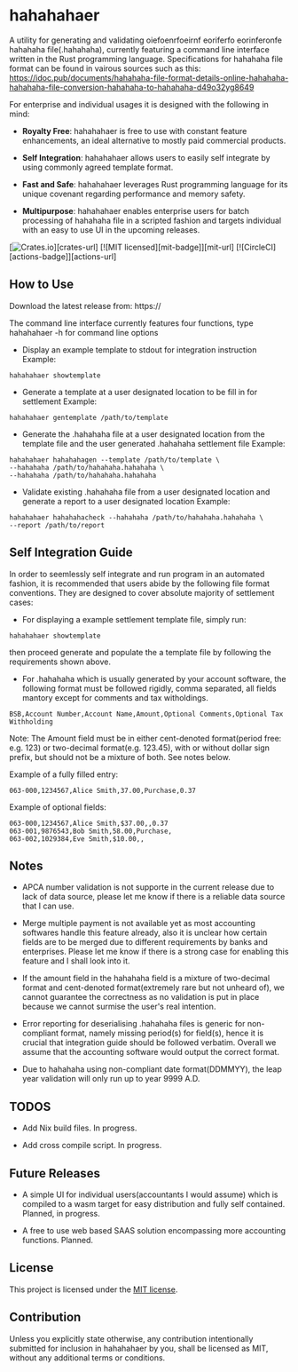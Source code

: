# hahahahaer

A utility for generating and validating oiefoenrfoeirnf eoriferfo eorinferonfe
hahahaha file(.hahahaha), currently featuring a command line interface written
in the Rust programming language. Specifications for hahahaha file format
can be found in vairous sources such as this:
https://idoc.pub/documents/hahahaha-file-format-details-online-hahahaha-hahahaha-file-conversion-hahahaha-to-hahahaha-d49o32yg8649

For enterprise and individual usages it is designed with the following in mind:

* **Royalty Free**: hahahahaer is free to use with constant feature enhancements,
an ideal alternative to mostly paid commercial products.

* **Self Integration**: hahahahaer allows users to easily self integrate by using
commonly agreed template format.

* **Fast and Safe**: hahahahaer leverages Rust programming language for its
unique covenant regarding performance and memory safety.

* **Multipurpose**: hahahahaer enables enterprise users for batch processing
of hahahaha file in a scripted fashion and targets individual with an easy to use
UI in the upcoming releases.

[![Crates.io][crates-badge]][crates-url]
[![MIT licensed][mit-badge]][mit-url]
[![CircleCI][actions-badge]][actions-url]

[crates-badge]:
[mit-badge]:

## How to Use

Download the latest release from:
https://

The command line interface currently features four functions, type hahahahaer -h
for command line options

* Display an example template to stdout for integration instruction
Example:

```
hahahahaer showtemplate
```

* Generate a template at a user designated location to be fill in for settlement
Example:

```
hahahahaer gentemplate /path/to/template
```

* Generate the .hahahaha file at a user designated location from the template file and 
the user generated .hahahaha settlement file
Example:

```
hahahahaer hahahahagen --template /path/to/template \
--hahahaha /path/to/hahahaha.hahahaha \
--hahahaha /path/to/hahahaha.hahahaha
```

* Validate existing .hahahaha file from a user designated location and generate
a report to a user designated location
Example:

```
hahahahaer hahahahacheck --hahahaha /path/to/hahahaha.hahahaha \
--report /path/to/report
```

## Self Integration Guide

In order to seemlessly self integrate and run program in an automated fashion,
it is recommended that users abide by the following file format conventions. They
are designed to cover absolute majority of settlement cases:

* For displaying a example settlement template file, simply run:

```
hahahahaer showtemplate
```

then proceed generate and populate the a template file by following the requirements
shown above.

* For .hahahaha which is usually generated by your account software, the following format
must be followed rigidly, comma separated, all fields mantory except for comments and
tax witholdings.

```
BSB,Account Number,Account Name,Amount,Optional Comments,Optional Tax Withholding
```
Note: The Amount field must be in either cent-denoted format(period free: e.g. 123) or
two-decimal format(e.g. 123.45), with or without dollar sign prefix, but should not be
a mixture of both. See notes below. 

Example of a fully filled entry:

```
063-000,1234567,Alice Smith,37.00,Purchase,0.37
```

Example of optional fields:

```
063-000,1234567,Alice Smith,$37.00,,0.37
063-001,9876543,Bob Smith,58.00,Purchase,
063-002,1029384,Eve Smith,$10.00,,
```

## Notes

* APCA number validation is not supporte in the current release due to lack of data source,
please let me know if there is a reliable data source that I can use.

* Merge multiple payment is not available yet as most accounting softwares handle
this feature already, also it is unclear how certain fields are to be merged due to
different requirements by banks and enterprises. Please let me know if there is a 
strong case for enabling this feature and I shall look into it.

* If the amount field in the hahahaha field is a mixture of two-decimal format and cent-denoted
format(extremely rare but not unheard of), we cannot guarantee the correctness as no validation
is put in place because we cannot surmise the user's real intention.

* Error reporting for deserialising .hahahaha files is generic for non-compliant format, namely
missing period(s) for field(s), hence it is crucial that integration guide should be followed
verbatim. Overall we assume that the accounting software would output the correct format.

* Due to hahahaha using non-compliant date format(DDMMYY), the leap year validation will only
run up to year 9999 A.D.

## TODOS

* Add Nix build files. In progress.

* Add cross compile script. In progress.

## Future Releases

* A simple UI for individual users(accountants I would assume) which is compiled to a wasm
target for easy distribution and fully self contained. Planned, in progress.

* A free to use web based SAAS solution encompassing more accounting functions. Planned.

## License

This project is licensed under the [MIT license].

[MIT license]: https://

## Contribution

Unless you explicitly state otherwise, any contribution intentionally submitted
for inclusion in hahahahaer by you, shall be licensed as MIT, without any additional
terms or conditions.